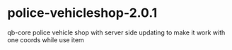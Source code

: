 # police-vehicleshop-2.0.1
qb-core police vehicle shop with server side updating to make it work with one coords while use item
